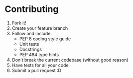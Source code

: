 # Contributing
1. Fork it!
2. Create your feature branch
3. Follow and include:
    - PEP 8 coding style guide
    - Unit tests
    - Docstrings
    - PEP 484 type hints
1. Don't break the current codebase (without good reason)
1. Have tests for all your code
5. Submit a pull request :D
